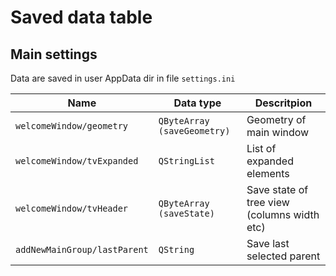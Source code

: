 # Saved data table

## Main settings

Data are saved in user AppData dir in file `settings.ini`


| Name                          | Data type                   | Descritpion                                 |
|-------------------------------|-----------------------------|---------------------------------------------|
| `welcomeWindow/geometry`      | `QByteArray (saveGeometry)` | Geometry of main window                     |
| `welcomeWindow/tvExpanded`    | `QStringList`               | List of expanded elements                   |
| `welcomeWindow/tvHeader`      | `QByteArray (saveState)`    | Save state of tree view (columns width etc) |
| `addNewMainGroup/lastParent`  | `QString`                    | Save last selected parent                   |
